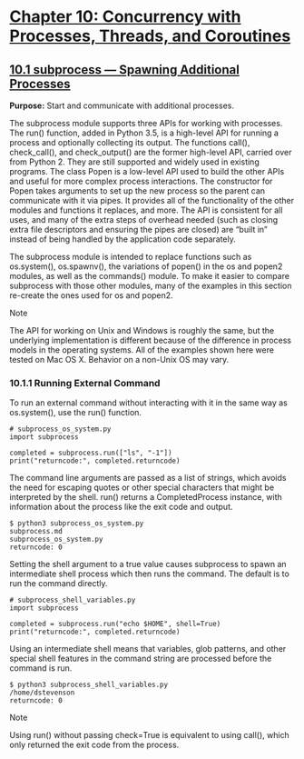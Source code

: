 # [Chapter 10: Concurrency with Processes, Threads, and Coroutines](https://pymotw.com/3/concurrency.html)

## [10.1 subprocess — Spawning Additional Processes](https://pymotw.com/3/subprocess/index.html)

**Purpose:**	Start and communicate with additional processes.

The subprocess module supports three APIs for working with processes. The run() function, added in Python 3.5, is a high-level API for running a process and optionally collecting its output. The functions call(), check_call(), and check_output() are the former high-level API, carried over from Python 2. They are still supported and widely used in existing programs. The class Popen is a low-level API used to build the other APIs and useful for more complex process interactions. The constructor for Popen takes arguments to set up the new process so the parent can communicate with it via pipes. It provides all of the functionality of the other modules and functions it replaces, and more. The API is consistent for all uses, and many of the extra steps of overhead needed (such as closing extra file descriptors and ensuring the pipes are closed) are “built in” instead of being handled by the application code separately.

The subprocess module is intended to replace functions such as os.system(), os.spawnv(), the variations of popen() in the os and popen2 modules, as well as the commands() module. To make it easier to compare subprocess with those other modules, many of the examples in this section re-create the ones used for os and popen2.

Note

The API for working on Unix and Windows is roughly the same, but the underlying implementation is different because of the difference in process models in the operating systems. All of the examples shown here were tested on Mac OS X. Behavior on a non-Unix OS may vary.

### 10.1.1 Running External Command

To run an external command without interacting with it in the same way as os.system(), use the run() function.

```
# subprocess_os_system.py
import subprocess

completed = subprocess.run(["ls", "-1"])
print("returncode:", completed.returncode)
```

The command line arguments are passed as a list of strings, which avoids the need for escaping quotes or other special characters that might be interpreted by the shell. run() returns a CompletedProcess instance, with information about the process like the exit code and output.

```
$ python3 subprocess_os_system.py
subprocess.md
subprocess_os_system.py
returncode: 0
```

Setting the shell argument to a true value causes subprocess to spawn an intermediate shell process which then runs the command. The default is to run the command directly.

```
# subprocess_shell_variables.py
import subprocess

completed = subprocess.run("echo $HOME", shell=True)
print("returncode:", completed.returncode)
```

Using an intermediate shell means that variables, glob patterns, and other special shell features in the command string are processed before the command is run.

```
$ python3 subprocess_shell_variables.py
/home/dstevenson
returncode: 0
```

Note

Using run() without passing check=True is equivalent to using call(), which only returned the exit code from the process.
